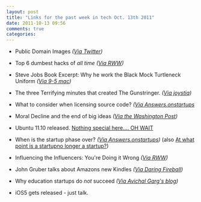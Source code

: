 ```yaml
---
layout: post
title: "Links for the past week in tech Oct. 13th 2011"
date: 2011-10-13 09:56
comments: true
categories: 
---
```


- Public Domain Images *([Via Twitter](http://www.public-domain-image.com/))*

- Top 6 dumbest hacks of *all time* *([Via RWW](http://www.readwriteweb.com/hack/2011/10/top-6-dumbest-hacks-of-all-tim.php))*

<!--more-->

- Steve Jobs Book Excerpt: Why he work the Black Mock Turtleneck Uniform *([Via 9-5 mac](http://9to5mac.com/2011/10/11/steve-jobs-book-excerpt-why-he-wore-the-black-mock-turtleneck-uniform))*

- The three Terrifying minutes that created The Gunstringer. *([Via joystiq](http://www.joystiq.com/2011/09/26/the-three-terrifying-minutes-that-created-the-gunstringer/))*

- What to consider when licensing source code? *([Via Answers.onstartups](http://answers.onstartups.com/questions/31409/what-to-consider-when-licensing-source-code)*

- Moral Decline and the end of big ideas *([Via the Washington Post](http://www.washingtonpost.com/national/on-innovations/moral-decline-and-the-end-of-big-ideas/2011/09/14/gIQAQntJwK_story.html))*

- Ubuntu 11.10 released. [Nothing special here.... OH WAIT](http://www.ubuntu.com/tour/)


- When is the startup phase over? *([Via Answers.onstartups](http://answers.onstartups.com/questions/31363/when-is-the-start-up-stage-over))* (also [At what point is a startupno longer a startup?](http://answers.onstartups.com/questions/3074/at-what-point-is-a-startup-no-longer-a-startup))

- Influencing the Influencers: You're Doing it Wrong *([Via RWW](http://www.readwriteweb.com/enterprise/2011/10/influencing-the-influencers-yo.php))*

- John Gruber talks about Amazons new Kindles *([Via Daring Fireball](http://daringfireball.net/2011/09/amazons_new_kindles))*

- Why education startups do *not* succeed *([Via Avichal Garg's blog](http://avichal.wordpress.com/2011/10/07/why-education-startups-do-not-succeed/))*

- iOS5 gets released - just talk.
